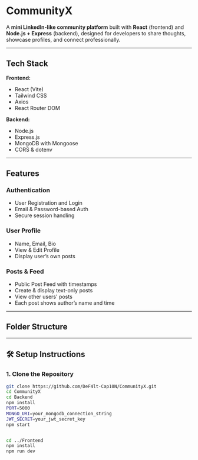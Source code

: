 #  CommunityX

A **mini LinkedIn-like community platform** built with **React** (frontend) and **Node.js + Express** (backend), designed for developers to share thoughts, showcase profiles, and connect professionally.

---

##  Tech Stack

**Frontend:**
- React (Vite)
- Tailwind CSS
- Axios
- React Router DOM

**Backend:**
- Node.js
- Express.js
- MongoDB with Mongoose
- CORS & dotenv

---

##  Features

###  Authentication
- User Registration and Login
- Email & Password-based Auth
- Secure session handling

###  User Profile
- Name, Email, Bio
- View & Edit Profile
- Display user’s own posts

###  Posts & Feed
- Public Post Feed with timestamps
- Create & display text-only posts
- View other users' posts
- Each post shows author’s name and time

---

##  Folder Structure


---

## 🛠️ Setup Instructions

### 1. Clone the Repository

```bash
git clone https://github.com/DeF4lt-Cap10N/CommunityX.git
cd CommunityX
cd Backend
npm install
PORT=5000
MONGO_URI=your_mongodb_connection_string
JWT_SECRET=your_jwt_secret_key
npm start


cd ../Frontend
npm install
npm run dev


